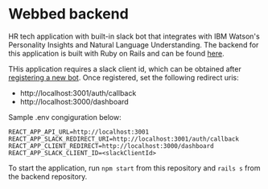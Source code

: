 # Webbed backend

HR tech application with built-in slack bot that integrates with IBM Watson's Personality Insights and Natural Language Understanding. The backend for this application is built with Ruby on Rails and can be found [here](https://github.com/tharveybrown/teams-backend).

THis application requires a slack client id, which can be obtained after [registering a new bot](https://api.slack.com/apps). Once registered, set the following redirect uris:

- http://localhost:3001/auth/callback
- http://localhost:3000/dashboard

Sample .env congiguration below:

```.env
REACT_APP_API_URL=http://localhost:3001
REACT_APP_SLACK_REDIRECT_URI=http://localhost:3001/auth/callback
REACT_APP_CLIENT_REDIRECT=http://localhost:3000/dashboard
REACT_APP_SLACK_CLIENT_ID=<slackClientId>
```

To start the application, run `npm start` from this repository and `rails s` from the backend repository.

